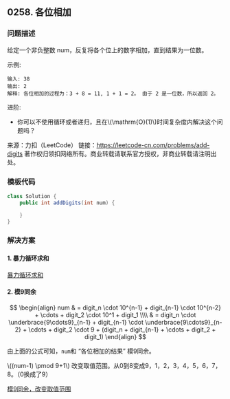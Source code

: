 <script src="https://cdn.bootcss.com/mathjax/2.7.7/MathJax.js?config=TeX-AMS-MML_HTMLorMML"></script>

## 0258. 各位相加


### 问题描述

给定一个非负整数 num，反复将各个位上的数字相加，直到结果为一位数。

示例:

```
输入: 38
输出: 2 
解释: 各位相加的过程为：3 + 8 = 11, 1 + 1 = 2。 由于 2 是一位数，所以返回 2。
```

进阶:
* 你可以不使用循环或者递归，且在\\(\mathrm{O}(1)\\)时间复杂度内解决这个问题吗？

来源：力扣（LeetCode）
链接：https://leetcode-cn.com/problems/add-digits
著作权归领扣网络所有。商业转载请联系官方授权，非商业转载请注明出处。


### 模板代码

``` java
class Solution {
    public int addDigits(int num) {

    }
}
```

### 解决方案

#### 1. 暴力循环求和


[暴力循环求和](qu0258/solu1/Solution.java)

#### 2. 模9同余

$$
\begin{align}
num & = digit_n \cdot 10^{n-1} + digit_{n-1} \cdot 10^{n-2} + \cdots + digit_2 \cdot 10^1 + digit_1 \\\\
    & = digit_n \cdot \underbrace{9\cdots9}_{n-1} + digit_{n-1} \cdot \underbrace{9\cdots9}_{n-2} + \cdots + digit_2 \cdot 9 +  (digit_n + digit_{n-1} + \cdots + digit_2 + digit_1)
\end{align}
$$

由上面的公式可知，`num`和 “各位相加的结果” 模9同余。

\\((num-1) \pmod 9+1\\) 改变取值范围。从0到8变成9，1，2，3，4，5，6，7，8。（0换成了9）

[模9同余，改变取值范围](qu0258/solu2/Solution.java)